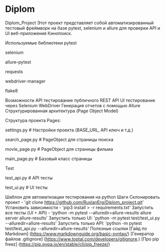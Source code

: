 # Diplom
Diplom_Project
Этот проект представляет собой автоматизированный тестовый фреймворк на базе pytest, selenium и allure для проверки API и UI веб-приложения Кинопоиск.

Используемые библиотеки
pytest

selenium

allure-pytest

requests

webdriver-manager

flake8

Возможности
API тестирование публичного REST API UI тестирование через Selenium WebDriver Генерация отчетов с помощью Allure Структурированная архитектура (Page Object Model)

Структура проекта
Pages:

settings.py # Настройки проекта (BASE_URL, API ключ и т.д.)

search_page.py # PageObject для страницы поиска

movie_page.py # PageObject для страницы фильма

main_page.py # Базовый класс страницы

Test

test_api.py # API тесты

test_ui.py # UI тесты

Шаблон для автоматизации тестирования на python
Шаги
Склонировать проект - 'git clone https://github.com/RuslanErg/Diplom_project.git'
Установить зависимости - 'pip3 install > -r requirements.txt'
Запустить все тесты (UI + API) - 'python -m pytest --alluredir=allure-results allure server allure-results'
Запустить только UI: 'python -m pytest test/test_ui.py --alluredir=allure-results'
Запустить только API: 'python -m pytest test/test_api.py --alluredir=allure-results'
Полезные ссылки
[Гайд по Markdown] (https://www.markdownguide.org/basic-syntax/)
[Генератор файлов .gitignore] (https://www.toptal.com/developers/gitignore.)
[Про pip freez] (https://pip.pypa.io/en/stable/cli/pip_freeze/)
